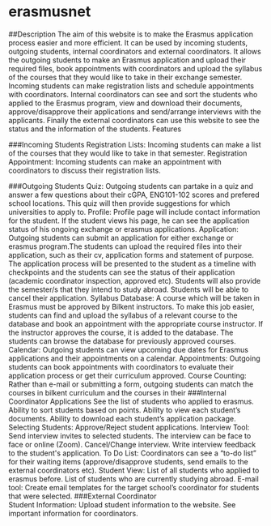 # erasmusnet
##Description
The aim of this website is to make the Erasmus application process easier and more efficient. It can be used by incoming students, outgoing students, internal coordinators and external coordinators. It allows the outgoing students to make an Erasmus application and upload their required files, book appointments with coordinators and upload the syllabus of the courses that they would like to take in their exchange semester. Incoming students can make registration lists and schedule appointments with coordinators. Internal coordinators can see and sort the students who applied to the Erasmus program, view and download their documents, approve/disapprove their applications and send/arrange interviews with the applicants. Finally the external coordinators can use this website to see the status and the information of the students.
Features

###Incoming Students
Registration Lists:
Incoming students can make a list of the courses that they would like to take in that semester.
Registration Appointment:
Incoming students can make an appointment with coordinators to discuss their registration lists.

###Outgoing Students
Quiz: Outgoing students can partake in a quiz and answer a few questions about their cGPA, ENG101-102 scores and prefered school locations. This quiz will then provide suggestions for which universities to apply to.
Profile: Profile page will include contact information for the student. If the student views his page, he can see the application status of his ongoing exchange or erasmus applications.
Application: Outgoing students can submit an application for either exchange or erasmus program.The students can upload the required files into their application, such as their cv, application forms and statement of purpose. The application process will be presented to the student as a timeline with checkpoints and the students can see the status of their application (academic coordinator inspection, approved etc). Students will also provide the semester/s that they intend to study abroad. Students will be able to cancel their application.
Syllabus Database: A course which will be taken in Erasmus must be approved by Bilkent instructors. To make this job easier, students can find and upload the syllabus of a relevant course to the database and book an appointment with the appropriate course instructor. If the instructor approves the course, it is added to the database. The students can browse the database for previously approved courses. 
Calendar: Outgoing students can view upcoming due dates for Erasmus applications and their appointments on a calendar.
Appointments: Outgoing students can book appointments with coordinators to evaluate their application process or get their curriculum approved.
Course Counting: Rather than e-mail or submitting a form, outgoing students can match the courses in bilkent curriculum and the courses in their 
###Internal Coordinator 
Applications
See the list of students who applied to erasmus.
Ability to sort students based on points.
Ability to view each student’s documents.
Ability to download each student’s application package.
Selecting Students:
Approve/Reject student applications.
Interview Tool:
Send interview invites to selected students.
The interview can be face to face or online (Zoom).
Cancel/Change interview.
Write interview feedback to the student's application.
To Do List:
Coordinators can see a “to-do list” for their waiting items (approve/disapprove students, send emails to the external coordinators etc).
Student View:
List of all students who applied to erasmus before.
List of students who are currently studying abroad.
E-mail tool:
Create email templates for the target school’s coordinator for students that were selected.
###External Coordinator  
Student Information:
Upload student information to the website.
See important information for coordinators.

